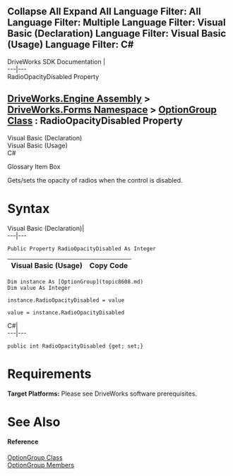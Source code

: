 Collapse All Expand All Language Filter: All  Language Filter: Multiple  Language Filter: Visual Basic (Declaration) Language Filter: Visual Basic (Usage) Language Filter: C#  
---  
DriveWorks SDK Documentation  |   
---|---  
RadioOpacityDisabled Property   
  
[DriveWorks.Engine Assembly](topic2156.md) > [DriveWorks.Forms Namespace](topic7266.md) > [OptionGroup Class](topic8608.md) : RadioOpacityDisabled Property  
---  
  
Visual Basic (Declaration)    
Visual Basic (Usage)    
C# 

Glossary Item Box

Gets/sets the opacity of radios when the control is disabled. 

# Syntax

Visual Basic (Declaration)|   
---|---  
      
    
    Public Property RadioOpacityDisabled As Integer  
  
Visual Basic (Usage)| Copy Code  
---|---  
      
    
    Dim instance As [OptionGroup](topic8608.md)
    Dim value As Integer
     
    instance.RadioOpacityDisabled = value
     
    value = instance.RadioOpacityDisabled  
  
C#|   
---|---  
      
    
    public int RadioOpacityDisabled {get; set;}  
  
# Requirements

**Target Platforms:** Please see DriveWorks software prerequisites.

# See Also

#### Reference

[OptionGroup Class](topic8608.md)   
[OptionGroup Members](topic8609.md)


